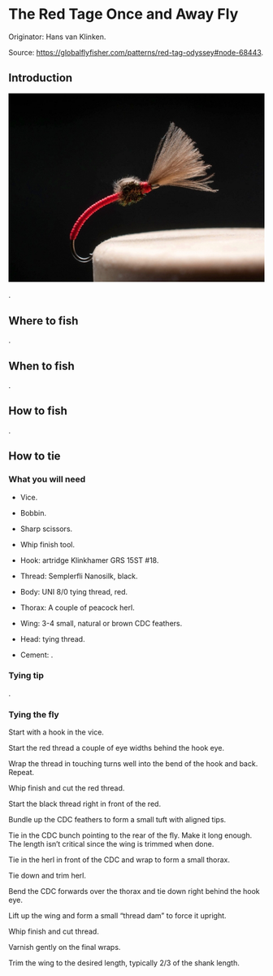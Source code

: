 # The Red Tage Once and Away Fly

Originator: Hans van Klinken.

Source: https://globalflyfisher.com/patterns/red-tag-odyssey#node-68443.

## Introduction

![main](main.jpeg)

.

## Where to fish
.

## When to fish
.

## How to fish
.

## How to tie

### What you will need

- Vice.

- Bobbin.

- Sharp scissors.

- Whip finish tool.

- Hook: artridge Klinkhamer GRS 15ST #18.

- Thread: Semplerfli Nanosilk, black.

- Body: UNI 8/0 tying thread, red.

- Thorax: A couple of peacock herl.

- Wing: 3-4 small, natural or brown CDC feathers.

- Head: tying thread.

- Cement: .

### Tying tip

.

### Tying the fly

Start with a hook in the vice.

Start the red thread a couple of eye widths behind the hook eye.

Wrap the thread in touching turns well into the bend of the hook and back. Repeat.

Whip finish and cut the red thread.

Start the black thread right in front of the red.

Bundle up the CDC feathers to form a small tuft with aligned tips.

Tie in the CDC bunch pointing to the rear of the fly. Make it long enough. The length isn’t critical since the wing is trimmed when done.

Tie in the herl in front of the CDC and wrap to form a small thorax.

Tie down and trim herl.

Bend the CDC forwards over the thorax and tie down right behind the hook eye.

Lift up the wing and form a small “thread dam” to force it upright.

Whip finish and cut thread.

Varnish gently on the final wraps.

Trim the wing to the desired length, typically 2/3 of the shank length.
